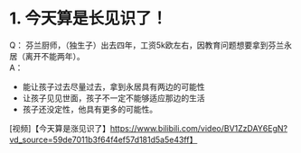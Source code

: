 # 1. 今天算是长见识了！
Q：
芬兰厨师，（独生子）出去四年，工资5k欧左右，因教育问题想要拿到芬兰永居（离开不能两年）。<br>
A：
  - 能让孩子过去尽量过去，拿到永居具有两边的可能性<br>
  - 让孩子见见世面，孩子不一定不能够适应那边的生活
  - 孩子还没定性，他具有更多的可能性。


[视频]【今天算是涨见识了】https://www.bilibili.com/video/BV1ZzDAY6EgN?vd_source=59de7011b3f64f4ef57d181d5a5e43ff】